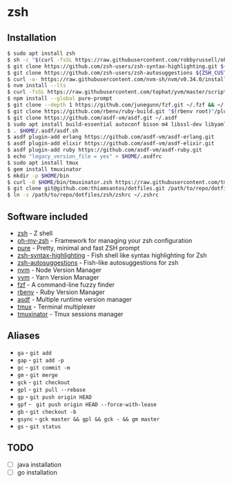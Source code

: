 # zsh

## Installation

```sh
$ sudo apt install zsh
$ sh -c "$(curl -fsSL https://raw.githubusercontent.com/robbyrussell/oh-my-zsh/master/tools/install.sh)"
$ git clone https://github.com/zsh-users/zsh-syntax-highlighting.git ${ZSH_CUSTOM:-~/.oh-my-zsh/custom}/plugins/zsh-syntax-highlighting
$ git clone https://github.com/zsh-users/zsh-autosuggestions ${ZSH_CUSTOM:-~/.oh-my-zsh/custom}/plugins/zsh-autosuggestions
$ curl -o- https://raw.githubusercontent.com/nvm-sh/nvm/v0.34.0/install.sh | bash
$ nvm install --lts
$ curl -fsSL https://raw.githubusercontent.com/tophat/yvm/master/scripts/install.js | node
$ npm install --global pure-prompt
$ git clone --depth 1 https://github.com/junegunn/fzf.git ~/.fzf && ~/.fzf/install
$ git clone https://github.com/rbenv/ruby-build.git "$(rbenv root)"/plugins/ruby-build
$ git clone https://github.com/asdf-vm/asdf.git ~/.asdf
$ sudo apt install build-essential autoconf bison m4 libssl-dev libyaml-dev libncurses5-dev libreadline6-dev zlib1g-dev libffi-dev libgdbm-dev libgdbm5 libwxgtk3.0-dev libgl1-mesa-dev libglu1-mesa-dev libpng-dev libssh-dev unixodbc-dev xsltproc fop
$ . $HOME/.asdf/asdf.sh
$ asdf plugin-add erlang https://github.com/asdf-vm/asdf-erlang.git
$ asdf plugin-add elixir https://github.com/asdf-vm/asdf-elixir.git
$ asdf plugin-add ruby https://github.com/asdf-vm/asdf-ruby.git
$ echo "legacy_version_file = yes" > $HOME/.asdfrc
$ sudo apt install tmux
$ gem install tmuxinator
$ mkdir -p $HOME/bin
$ curl -0 $HOME/bin/tmuxinator.zsh https://raw.githubusercontent.com/tmuxinator/tmuxinator/master/completion/tmuxinator.zsh
$ git clone git@github.com:thiamsantos/dotfiles.git /path/to/repo/dotfiles
$ ln -s /path/to/repo/dotfiles/zsh/zshrc ~/.zshrc
```

## Software included

- [zsh](http://zsh.sourceforge.net/) - Z shell
- [oh-my-zsh](https://github.com/robbyrussell/oh-my-zsh) - Framework for managing your zsh configuration
- [pure](https://github.com/sindresorhus/pure) - Pretty, minimal and fast ZSH prompt
- [zsh-syntax-highlighting](https://github.com/zsh-users/zsh-syntax-highlighting) - Fish shell like syntax highlighting for Zsh
- [zsh-autosuggestions](https://github.com/zsh-users/zsh-autosuggestions) - Fish-like autosuggestions for zsh
- [nvm](https://github.com/nvm-sh/nvm) - Node Version Manager
- [yvm](https://github.com/tophat/yvm) - Yarn Version Manager
- [fzf](https://github.com/junegunn/fzf) - A command-line fuzzy finder
- [rbenv](https://github.com/rbenv/rbenv) - Ruby Version Manager
- [asdf](https://github.com/asdf-vm/asdf) - Multiple runtime version manager
- [tmux](https://github.com/tmux/tmux) - Terminal multiplexer
- [tmuxinator](https://github.com/tmuxinator/tmuxinator) - Tmux sessions manager

## Aliases

- `ga` - `git add`
- `gap` - `git add -p`
- `gc` - `git commit -m`
- `gm` - `git merge`
- `gck` - `git checkout`
- `gpl` - `git pull --rebase`
- `gp` - `git push origin HEAD`
- `gpf` - ` git push origin HEAD --force-with-lease`
- `gb` - `git checkout -b`
- `gsync` - `gck master && gpl && gck - && gm master`
- `gs` - `git status`

## TODO

- [ ] java installation
- [ ] go installation
